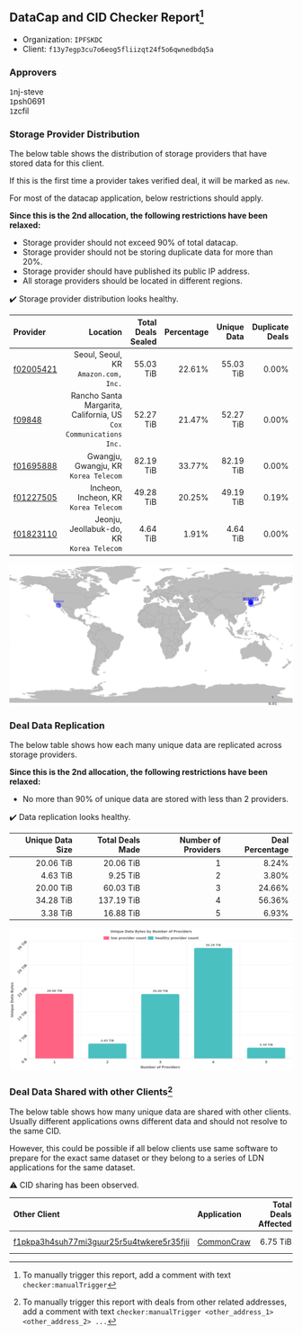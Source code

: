 ## DataCap and CID Checker Report[^1]
 - Organization: `IPFSKDC`
 - Client: `f13y7egp3cu7o6eog5fliizqt24f5o6qwnedbdq5a`
### Approvers
`1`nj-steve<br/>`1`psh0691<br/>`1`zcfil


### Storage Provider Distribution
The below table shows the distribution of storage providers that have stored data for this client.

If this is the first time a provider takes verified deal, it will be marked as `new`.

For most of the datacap application, below restrictions should apply.

**Since this is the 2nd allocation, the following restrictions have been relaxed:**
 - Storage provider should not exceed 90% of total datacap.
 - Storage provider should not be storing duplicate data for more than 20%.
 - Storage provider should have published its public IP address.
 - All storage providers should be located in different regions.

✔️ Storage provider distribution looks healthy.

| Provider                                              |                                                             Location | Total Deals Sealed | Percentage | Unique Data | Duplicate Deals |
| :---------------------------------------------------- | -------------------------------------------------------------------: | -----------------: | ---------: | ----------: | --------------: |
| [f02005421](https://filfox.info/en/address/f02005421) |                              Seoul, Seoul, KR<br/>`Amazon.com, Inc.` |          55.03 TiB |     22.61% |   55.03 TiB |           0.00% |
| [f09848](https://filfox.info/en/address/f09848)       | Rancho Santa Margarita, California, US<br/>`Cox Communications Inc.` |          52.27 TiB |     21.47% |   52.27 TiB |           0.00% |
| [f01695888](https://filfox.info/en/address/f01695888) |                             Gwangju, Gwangju, KR<br/>`Korea Telecom` |          82.19 TiB |     33.77% |   82.19 TiB |           0.00% |
| [f01227505](https://filfox.info/en/address/f01227505) |                             Incheon, Incheon, KR<br/>`Korea Telecom` |          49.28 TiB |     20.25% |   49.19 TiB |           0.19% |
| [f01823110](https://filfox.info/en/address/f01823110) |                         Jeonju, Jeollabuk-do, KR<br/>`Korea Telecom` |           4.64 TiB |      1.91% |    4.64 TiB |           0.00% |

<img src="https://raw.githubusercontent.com/data-preservation-programs/filplus-checker-assets/main/filecoin-project/filecoin-plus-large-datasets/issues/2060/1699943020032.png"/>

### Deal Data Replication
The below table shows how each many unique data are replicated across storage providers.


**Since this is the 2nd allocation, the following restrictions have been relaxed:**
- No more than 90% of unique data are stored with less than 2 providers.

✔️ Data replication looks healthy.

| Unique Data Size | Total Deals Made | Number of Providers | Deal Percentage |
| ---------------: | ---------------: | ------------------: | --------------: |
|        20.06 TiB |        20.06 TiB |                   1 |           8.24% |
|         4.63 TiB |         9.25 TiB |                   2 |           3.80% |
|        20.00 TiB |        60.03 TiB |                   3 |          24.66% |
|        34.28 TiB |       137.19 TiB |                   4 |          56.36% |
|         3.38 TiB |        16.88 TiB |                   5 |           6.93% |

<img src="https://raw.githubusercontent.com/data-preservation-programs/filplus-checker-assets/main/filecoin-project/filecoin-plus-large-datasets/issues/2060/1699943020760.png"/>

### Deal Data Shared with other Clients[^3]
The below table shows how many unique data are shared with other clients.
Usually different applications owns different data and should not resolve to the same CID.

However, this could be possible if all below clients use same software to prepare for the exact same dataset or they belong to a series of LDN applications for the same dataset.

⚠️ CID sharing has been observed.

| Other Client                                                                                                          | Application                                                                                | Total Deals Affected | Unique CIDs | Approvers                       |
| :-------------------------------------------------------------------------------------------------------------------- | :----------------------------------------------------------------------------------------- | -------------------: | ----------: | :------------------------------ |
| [f1pkpa3h4suh77mi3guur25r5u4twkere5r35fjii](https://filfox.info/en/address/f1pkpa3h4suh77mi3guur25r5u4twkere5r35fjii) | [CommonCraw](https://github.com/filecoin-project/filecoin-plus-large-datasets/issues/1991) |             6.75 TiB |         194 | `1`GaryGJG<br/>`1`laurarenpanda |

[^1]: To manually trigger this report, add a comment with text `checker:manualTrigger`

[^2]: Deals from those addresses are combined into this report as they are specified with `checker:manualTrigger`

[^3]: To manually trigger this report with deals from other related addresses, add a comment with text `checker:manualTrigger <other_address_1> <other_address_2> ...`
